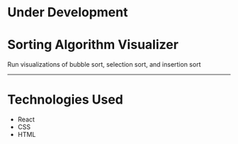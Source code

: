 # Under Development

# Sorting Algorithm Visualizer
Run visualizations of bubble sort, selection sort, and insertion sort  
***
# Technologies Used
- React
- CSS
- HTML
